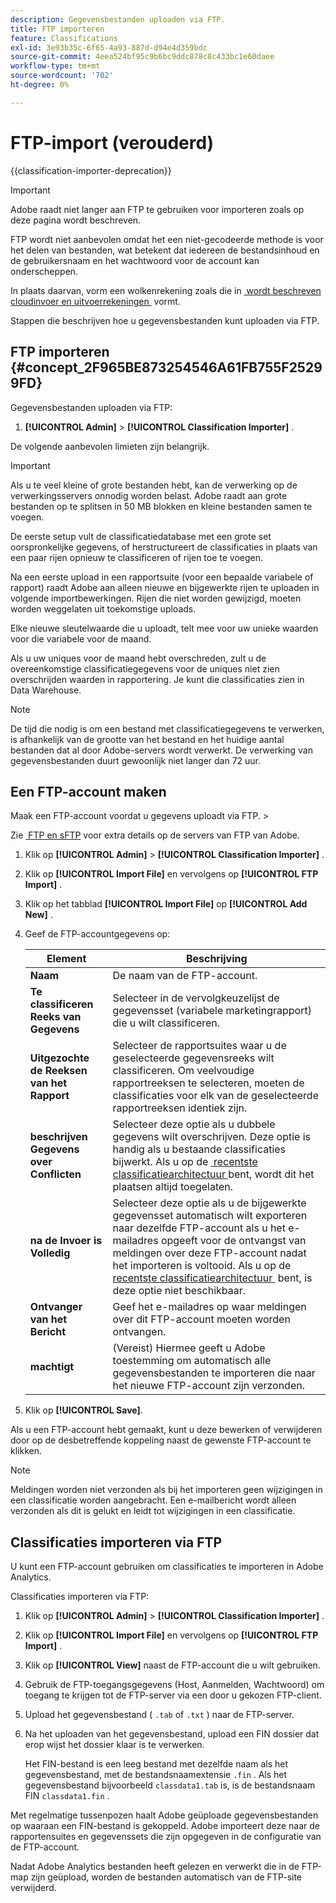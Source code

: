 ```yaml
---
description: Gegevensbestanden uploaden via FTP.
title: FTP importeren
feature: Classifications
exl-id: 3e93b35c-6f65-4a93-887d-d94e4d359bdc
source-git-commit: 4eea524bf95c9b6bc9ddc878c8c433bc1e60daee
workflow-type: tm+mt
source-wordcount: '702'
ht-degree: 0%

---
```


# FTP-import (verouderd)

{{classification-importer-deprecation}}

>[!IMPORTANT]
>
>Adobe raadt niet langer aan FTP te gebruiken voor importeren zoals op deze pagina wordt beschreven.
>
>FTP wordt niet aanbevolen omdat het een niet-gecodeerde methode is voor het delen van bestanden, wat betekent dat iedereen de bestandsinhoud en de gebruikersnaam en het wachtwoord voor de account kan onderscheppen.
>
>In plaats daarvan, vorm een wolkenrekening zoals die in [&#x200B; wordt beschreven cloudinvoer en uitvoerrekeningen &#x200B;](/help/components/locations/configure-import-accounts.md) vormt.

Stappen die beschrijven hoe u gegevensbestanden kunt uploaden via FTP.

## FTP importeren {#concept_2F965BE873254546A61FB755F25299FD}

Gegevensbestanden uploaden via FTP:

1. **[!UICONTROL Admin]** > **[!UICONTROL Classification Importer]** .

De volgende aanbevolen limieten zijn belangrijk.

>[!IMPORTANT]
>
>Als u te veel kleine of grote bestanden hebt, kan de verwerking op de verwerkingsservers onnodig worden belast. Adobe raadt aan grote bestanden op te splitsen in 50 MB blokken en kleine bestanden samen te voegen.

De eerste setup vult de classificatiedatabase met een grote set oorspronkelijke gegevens, of herstructureert de classificaties in plaats van een paar rijen opnieuw te classificeren of rijen toe te voegen.

Na een eerste upload in een rapportsuite (voor een bepaalde variabele of rapport) raadt Adobe aan alleen nieuwe en bijgewerkte rijen te uploaden in volgende importbewerkingen. Rijen die niet worden gewijzigd, moeten worden weggelaten uit toekomstige uploads.

Elke nieuwe sleutelwaarde die u uploadt, telt mee voor uw unieke waarden voor die variabele voor de maand.

Als u uw uniques voor de maand hebt overschreden, zult u de overeenkomstige classificatiegegevens voor de uniques niet zien overschrijden waarden in rapportering. Je kunt die classificaties zien in Data Warehouse.

>[!NOTE]
>
>De tijd die nodig is om een bestand met classificatiegegevens te verwerken, is afhankelijk van de grootte van het bestand en het huidige aantal bestanden dat al door Adobe-servers wordt verwerkt. De verwerking van gegevensbestanden duurt gewoonlijk niet langer dan 72 uur.

## Een FTP-account maken

Maak een FTP-account voordat u gegevens uploadt via FTP. >

Zie [&#x200B; FTP en sFTP &#x200B;](/help/export/ftp-and-sftp/ftp-overview.md) voor extra details op de servers van FTP van Adobe.

1. Klik op **[!UICONTROL Admin]** > **[!UICONTROL Classification Importer]** .
1. Klik op **[!UICONTROL Import File]** en vervolgens op **[!UICONTROL FTP Import]** .
1. Klik op het tabblad **[!UICONTROL Import File]** op **[!UICONTROL Add New]** .
1. Geef de FTP-accountgegevens op:

   | Element | Beschrijving |
   |---|---|
   | **Naam** | De naam van de FTP-account. |
   | **Te classificeren Reeks van Gegevens** | Selecteer in de vervolgkeuzelijst de gegevensset (variabele marketingrapport) die u wilt classificeren. |
   | **Uitgezochte de Reeksen van het Rapport** | Selecteer de rapportsuites waar u de geselecteerde gegevensreeks wilt classificeren. Om veelvoudige rapportreeksen te selecteren, moeten de classificaties voor elk van de geselecteerde rapportreeksen identiek zijn. |
   | **beschrijven Gegevens over Conflicten** | Selecteer deze optie als u dubbele gegevens wilt overschrijven. Deze optie is handig als u bestaande classificaties bijwerkt. Als u op de [&#x200B; recentste classificatiearchitectuur &#x200B;](../sets/overview.md) bent, wordt dit het plaatsen altijd toegelaten. |
   | **na de Invoer is Volledig** | Selecteer deze optie als u de bijgewerkte gegevensset automatisch wilt exporteren naar dezelfde FTP-account als u het e-mailadres opgeeft voor de ontvangst van meldingen over deze FTP-account nadat het importeren is voltooid. Als u op de [&#x200B; recentste classificatiearchitectuur &#x200B;](../sets/overview.md) bent, is deze optie niet beschikbaar. |
   | **Ontvanger van het Bericht** | Geef het e-mailadres op waar meldingen over dit FTP-account moeten worden ontvangen. |
   | **machtigt** | (Vereist) Hiermee geeft u Adobe toestemming om automatisch alle gegevensbestanden te importeren die naar het nieuwe FTP-account zijn verzonden. |

1. Klik op **[!UICONTROL Save]**.

Als u een FTP-account hebt gemaakt, kunt u deze bewerken of verwijderen door op de desbetreffende koppeling naast de gewenste FTP-account te klikken.

>[!NOTE]
>
>Meldingen worden niet verzonden als bij het importeren geen wijzigingen in een classificatie worden aangebracht. Een e-mailbericht wordt alleen verzonden als dit is gelukt en leidt tot wijzigingen in een classificatie.

## Classificaties importeren via FTP

U kunt een FTP-account gebruiken om classificaties te importeren in Adobe Analytics.

Classificaties importeren via FTP:

1. Klik op **[!UICONTROL Admin]** > **[!UICONTROL Classification Importer]** .
1. Klik op **[!UICONTROL Import File]** en vervolgens op **[!UICONTROL FTP Import]** .
1. Klik op **[!UICONTROL View]** naast de FTP-account die u wilt gebruiken.
1. Gebruik de FTP-toegangsgegevens (Host, Aanmelden, Wachtwoord) om toegang te krijgen tot de FTP-server via een door u gekozen FTP-client.
1. Upload het gegevensbestand ( `.tab` of `.txt` ) naar de FTP-server.
1. Na het uploaden van het gegevensbestand, upload een FIN dossier dat erop wijst het dossier klaar is te verwerken.

   Het FIN-bestand is een leeg bestand met dezelfde naam als het gegevensbestand, met de bestandsnaamextensie `.fin` . Als het gegevensbestand bijvoorbeeld `classdata1.tab` is, is de bestandsnaam FIN `classdata1.fin` .

Met regelmatige tussenpozen haalt Adobe geüploade gegevensbestanden op waaraan een FIN-bestand is gekoppeld. Adobe importeert deze naar de rapportensuites en gegevenssets die zijn opgegeven in de configuratie van de FTP-account.

Nadat Adobe Analytics bestanden heeft gelezen en verwerkt die in de FTP-map zijn geüpload, worden de bestanden automatisch van de FTP-site verwijderd.
